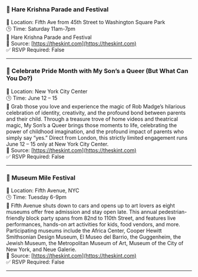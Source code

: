 ### 🎉 Hare Krishna Parade and Festival

📍 Location: Fifth Ave from 45th Street to Washington Square Park  
🕒 Time: Saturday 11am-7pm  
📝 Hare Krishna Parade and Festival  
🔗 Source: [https://theskint.com](https://theskint.com)  
✅ RSVP Required: False

---

### 🎉 Celebrate Pride Month with My Son’s a Queer (But What Can You Do?)

📍 Location: New York City Center  
🕒 Time: June 12 – 15   
📝 Grab those you love and experience the magic of Rob Madge’s hilarious celebration of identity, creativity, and the profound bond between parents and their child. Through a treasure trove of home videos and theatrical magic, My Son’s a Queer brings those moments to life, celebrating the power of childhood imagination, and the profound impact of parents who simply say “yes.” Direct from London, this strictly limited engagement runs June 12 – 15 only at New York City Center.  
🔗 Source: [https://theskint.com](https://theskint.com)  
✅ RSVP Required: False

---

### 🎉 Museum Mile Festival

📍 Location: Fifth Avenue, NYC  
🕒 Time: Tuesday 6-9pm  
📝 Fifth Avenue shuts down to cars and opens up to art lovers as eight museums offer free admission and stay open late. This annual pedestrian-friendly block party spans from 82nd to 110th Street, and features live performances, hands-on art activities for kids, food vendors, and more. Participating museums include the Africa Center, Cooper Hewitt Smithsonian Design Museum, El Museo del Barrio, the Guggenheim, the Jewish Museum, the Metropolitan Museum of Art, Museum of the City of New York, and Neue Galerie.  
🔗 Source: [https://theskint.com](https://theskint.com)  
✅ RSVP Required: False

---

